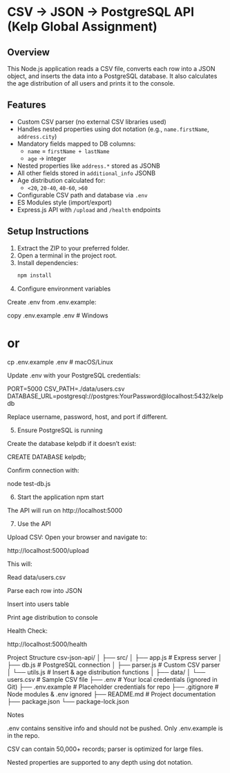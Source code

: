 # CSV → JSON → PostgreSQL API (Kelp Global Assignment)

## Overview
This Node.js application reads a CSV file, converts each row into a JSON object, and inserts the data into a PostgreSQL database. It also calculates the age distribution of all users and prints it to the console.

## Features
- Custom CSV parser (no external CSV libraries used)
- Handles nested properties using dot notation (e.g., `name.firstName`, `address.city`)
- Mandatory fields mapped to DB columns:
  - `name` = `firstName + lastName`
  - `age` → integer
- Nested properties like `address.*` stored as JSONB
- All other fields stored in `additional_info` JSONB
- Age distribution calculated for:
  - `<20`, `20-40`, `40-60`, `>60`
- Configurable CSV path and database via `.env`
- ES Modules style (import/export)
- Express.js API with `/upload` and `/health` endpoints

## Setup Instructions
1. Extract the ZIP to your preferred folder.
2. Open a terminal in the project root.
3. Install dependencies:
   ```bash
   npm install


4. Configure environment variables

Create .env from .env.example:

copy .env.example .env    # Windows
# or
cp .env.example .env      # macOS/Linux


Update .env with your PostgreSQL credentials:

PORT=5000
CSV_PATH=./data/users.csv
DATABASE_URL=postgresql://postgres:YourPassword@localhost:5432/kelpdb


Replace username, password, host, and port if different.

5. Ensure PostgreSQL is running

Create the database kelpdb if it doesn’t exist:

CREATE DATABASE kelpdb;


Confirm connection with:

node test-db.js

6. Start the application
npm start


The API will run on http://localhost:5000

7. Use the API

Upload CSV:
Open your browser and navigate to:

http://localhost:5000/upload


This will:

Read data/users.csv

Parse each row into JSON

Insert into users table

Print age distribution to console

Health Check:

http://localhost:5000/health

Project Structure
csv-json-api/
│
├── src/
│   ├── app.js           # Express server
│   ├── db.js            # PostgreSQL connection
│   ├── parser.js        # Custom CSV parser
│   └── utils.js         # Insert & age distribution functions
│
├── data/
│   └── users.csv        # Sample CSV file
├── .env                 # Your local credentials (ignored in Git)
├── .env.example         # Placeholder credentials for repo
├── .gitignore           # Node modules & .env ignored
├── README.md            # Project documentation
├── package.json
└── package-lock.json

Notes

.env contains sensitive info and should not be pushed. Only .env.example is in the repo.

CSV can contain 50,000+ records; parser is optimized for large files.

Nested properties are supported to any depth using dot notation.
